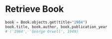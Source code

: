 # Retrieve Book
```python
book = Book.objects.get(title="1984")
book.title, book.author, book.publication_year
# ('1984', 'George Orwell', 1949)
